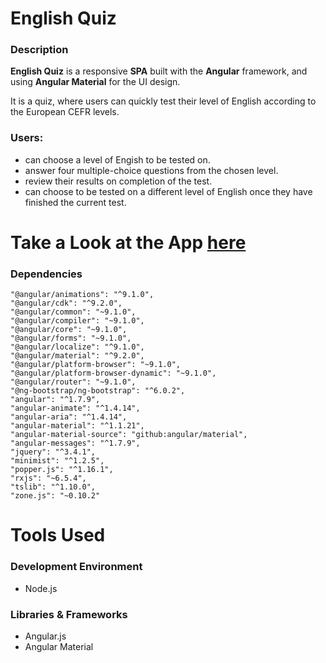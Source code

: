 # English Quiz
### Description


**English Quiz** is a responsive **SPA** built with the **Angular** framework, and using **Angular Material** for the UI design. 

It is a quiz, where users can quickly test their level of English according to the European CEFR levels. 

### Users:

* can choose a level of Engish to be tested on.
* answer four multiple-choice questions from the chosen level.
* review their results on completion of the test.
* can choose to be tested on a different level of English once they have finished the current test.

# Take a Look at the App [here](https://kevmhughes.github.io/EnglishQuiz/)

### Dependencies
    "@angular/animations": "^9.1.0",
    "@angular/cdk": "^9.2.0",
    "@angular/common": "~9.1.0",
    "@angular/compiler": "~9.1.0",
    "@angular/core": "~9.1.0",
    "@angular/forms": "~9.1.0",
    "@angular/localize": "^9.1.0",
    "@angular/material": "^9.2.0",
    "@angular/platform-browser": "~9.1.0",
    "@angular/platform-browser-dynamic": "~9.1.0",
    "@angular/router": "~9.1.0",
    "@ng-bootstrap/ng-bootstrap": "^6.0.2",
    "angular": "^1.7.9",
    "angular-animate": "^1.4.14",
    "angular-aria": "^1.4.14",
    "angular-material": "^1.1.21",
    "angular-material-source": "github:angular/material",
    "angular-messages": "^1.7.9",
    "jquery": "^3.4.1",
    "minimist": "^1.2.5",
    "popper.js": "^1.16.1",
    "rxjs": "~6.5.4",
    "tslib": "^1.10.0",
    "zone.js": "~0.10.2"

# Tools Used

### Development Environment
* Node.js

### Libraries & Frameworks
* Angular.js
* Angular Material
